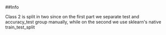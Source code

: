 ##Info

Class 2 is split in two since on the first part we separate test and accuracy_test group manually,
while on the second we use sklearn's native train_test_split